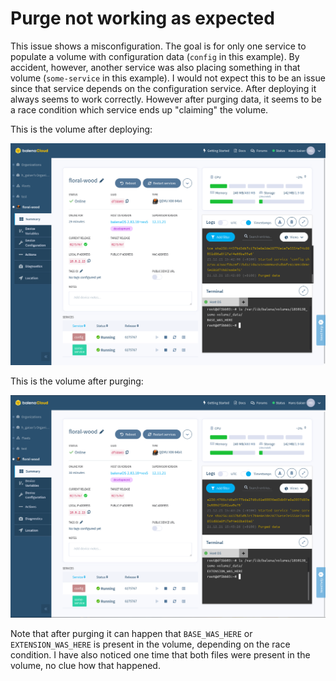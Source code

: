 # Purge not working as expected

This issue shows a misconfiguration.
The goal is for only one service to populate a volume with configuration data (`config` in this example).
By accident, however, another service was also placing something in that volume (`some-service` in this example).
I would not expect this to be an issue since that service depends on the configuration service.
After deploying it always seems to work correctly.
However after purging data, it seems to be a race condition which service ends up "claiming" the volume.

This is the volume after deploying:

![after-deploy](after-deploy.png)

This is the volume after purging:

![after-purge](after-purge.png)

Note that after purging it can happen that `BASE_WAS_HERE` or `EXTENSION_WAS_HERE` is present in the volume, depending on the race condition.
I have also noticed one time that both files were present in the volume, no clue how that happened.
